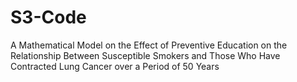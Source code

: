 # S3-Code
A Mathematical Model on the Effect of Preventive Education on the Relationship Between  Susceptible Smokers and Those Who Have Contracted  Lung Cancer over a Period of 50 Years
